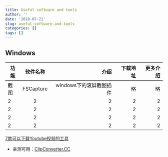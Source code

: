 ```yaml
---
title: Useful software and tools
author: ''
date: '2018-07-21'
slug: useful-software-and-tools
categories: []
tags: []
---
```



## Windows  ##

| 功能      | 软件名称                |   介绍         |     下载地址    |     更多介绍    |
| ----------|:-----------------------:| --------------:|----------------:|----------------:|
| 截图      | FSCapture            | windows下的滚屏截图插件  |略 | 略|
|    2   |         2             |       2        | 2 | 2 |
|    2   |         2             |       2        | 2 | 2 |
|    2   |         2             |       2        | 2 | 2 |
|    2   |         2             |       2        | 2 | 2 |


[7款可以下载Youtube视频的工具](https://www.gihosoft.com/hot-topics/free-youtube-downloader-online.html)

- 亲测可用：[ClipConverter.CC](https://www.clipconverter.cc/)

